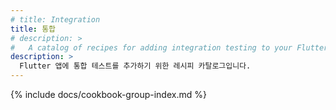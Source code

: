 ```yaml
---
# title: Integration
title: 통합
# description: >
#   A catalog of recipes for adding integration testing to your Flutter app.
description: >
  Flutter 앱에 통합 테스트를 추가하기 위한 레시피 카탈로그입니다.
---
```


{% include docs/cookbook-group-index.md %}
